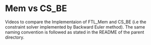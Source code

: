 # Mem vs CS_BE

Videos to compare the Implementaion of FTL_Mem and CS_BE (i.e the constraint solver implemented by Backward Euler method). The same naming convention is followed as stated in the README of the parent directory.
